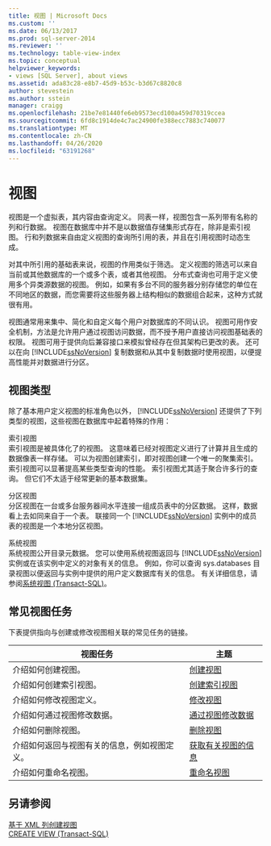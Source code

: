 ```yaml
---
title: 视图 | Microsoft Docs
ms.custom: ''
ms.date: 06/13/2017
ms.prod: sql-server-2014
ms.reviewer: ''
ms.technology: table-view-index
ms.topic: conceptual
helpviewer_keywords:
- views [SQL Server], about views
ms.assetid: ada83c28-e8b7-45d9-b53c-b3d67c8820c8
author: stevestein
ms.author: sstein
manager: craigg
ms.openlocfilehash: 21be7e81440fe6eb9573ecd100a459d70319ccea
ms.sourcegitcommit: 6fd8c1914de4c7ac24900fe388ecc7883c740077
ms.translationtype: MT
ms.contentlocale: zh-CN
ms.lasthandoff: 04/26/2020
ms.locfileid: "63191268"
---
```

# <a name="views"></a>视图
  视图是一个虚拟表，其内容由查询定义。 同表一样，视图包含一系列带有名称的列和行数据。 视图在数据库中并不是以数据值存储集形式存在，除非是索引视图。 行和列数据来自由定义视图的查询所引用的表，并且在引用视图时动态生成。  
  
 对其中所引用的基础表来说，视图的作用类似于筛选。 定义视图的筛选可以来自当前或其他数据库的一个或多个表，或者其他视图。 分布式查询也可用于定义使用多个异类源数据的视图。 例如，如果有多台不同的服务器分别存储您的单位在不同地区的数据，而您需要将这些服务器上结构相似的数据组合起来，这种方式就很有用。  
  
 视图通常用来集中、简化和自定义每个用户对数据库的不同认识。 视图可用作安全机制，方法是允许用户通过视图访问数据，而不授予用户直接访问视图基础表的权限。 视图可用于提供向后兼容接口来模拟曾经存在但其架构已更改的表。 还可以在向 [!INCLUDE[ssNoVersion](../../includes/ssnoversion-md.md)] 复制数据和从其中复制数据时使用视图，以便提高性能并对数据进行分区。  
  
## <a name="types-of-views"></a>视图类型  
 除了基本用户定义视图的标准角色以外， [!INCLUDE[ssNoVersion](../../includes/ssnoversion-md.md)] 还提供了下列类型的视图，这些视图在数据库中起着特殊的作用：  
  
 索引视图  
 索引视图是被具体化了的视图。 这意味着已经对视图定义进行了计算并且生成的数据像表一样存储。 可以为视图创建索引，即对视图创建一个唯一的聚集索引。 索引视图可以显著提高某些类型查询的性能。 索引视图尤其适于聚合许多行的查询。 但它们不太适于经常更新的基本数据集。  
  
 分区视图  
 分区视图在一台或多台服务器间水平连接一组成员表中的分区数据。 这样，数据看上去如同来自于一个表。 联接同一个 [!INCLUDE[ssNoVersion](../../includes/ssnoversion-md.md)] 实例中的成员表的视图是一个本地分区视图。  
  
 系统视图  
 系统视图公开目录元数据。 您可以使用系统视图返回与 [!INCLUDE[ssNoVersion](../../includes/ssnoversion-md.md)] 实例或在该实例中定义的对象有关的信息。 例如，你可以查询 sys.databases 目录视图以便返回与实例中提供的用户定义数据库有关的信息。 有关详细信息，请参阅[系统视图 (Transact-SQL)](/sql/t-sql/language-reference)。  
  
## <a name="common-view-tasks"></a>常见视图任务  
 下表提供指向与创建或修改视图相关联的常见任务的链接。  
  
|视图任务|主题|  
|----------------|-----------|  
|介绍如何创建视图。|[创建视图](../views/views.md)|  
|介绍如何创建索引视图。|[创建索引视图](../views/create-indexed-views.md)|  
|介绍如何修改视图定义。|[修改视图](../views/modify-views.md)|  
|介绍如何通过视图修改数据。|[通过视图修改数据](../views/modify-data-through-a-view.md)|  
|介绍如何删除视图。|[删除视图](../views/delete-views.md)|  
|介绍如何返回与视图有关的信息，例如视图定义。|[获取有关视图的信息](../views/get-information-about-a-view.md)|  
|介绍如何重命名视图。|[重命名视图](../views/rename-views.md)|  
  
## <a name="see-also"></a>另请参阅  
 [基于 XML 列创建视图](../xml/create-views-over-xml-columns.md)   
 [CREATE VIEW (Transact-SQL)](/sql/t-sql/statements/create-view-transact-sql)  
  
  
